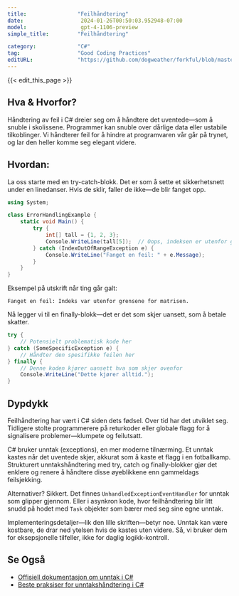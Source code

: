 ```yaml
---
title:                "Feilhåndtering"
date:                  2024-01-26T00:50:03.952948-07:00
model:                 gpt-4-1106-preview
simple_title:         "Feilhåndtering"

category:             "C#"
tag:                  "Good Coding Practices"
editURL:              "https://github.com/dogweather/forkful/blob/master/content/no/c-sharp/handling-errors.md"
---
```


{{< edit_this_page >}}

## Hva & Hvorfor?

Håndtering av feil i C# dreier seg om å håndtere det uventede—som å snuble i skolissene. Programmer kan snuble over dårlige data eller ustabile tilkoblinger. Vi håndterer feil for å hindre at programvaren vår går på trynet, og lar den heller komme seg elegant videre.

## Hvordan:

La oss starte med en try-catch-blokk. Det er som å sette et sikkerhetsnett under en linedanser. Hvis de sklir, faller de ikke—de blir fanget opp.

```C#
using System;

class ErrorHandlingExample {
    static void Main() {
        try {
            int[] tall = {1, 2, 3};
            Console.WriteLine(tall[5]);  // Oops, indeksen er utenfor grensene!
        } catch (IndexOutOfRangeException e) {
            Console.WriteLine("Fanget en feil: " + e.Message);
        }
    }
}
```

Eksempel på utskrift når ting går galt:
```
Fanget en feil: Indeks var utenfor grensene for matrisen.
```

Nå legger vi til en finally-blokk—det er det som skjer uansett, som å betale skatter.

```C#
try {
    // Potensielt problematisk kode her
} catch (SomeSpecificException e) {
    // Håndter den spesifikke feilen her
} finally {
    // Denne koden kjører uansett hva som skjer ovenfor
    Console.WriteLine("Dette kjører alltid.");
}
```

## Dypdykk

Feilhåndtering har vært i C# siden dets fødsel. Over tid har det utviklet seg. Tidligere stolte programmerere på returkoder eller globale flagg for å signalisere problemer—klumpete og feilutsatt.

C# bruker unntak (exceptions), en mer moderne tilnærming. Et unntak kastes når det uventede skjer, akkurat som å kaste et flagg i en fotballkamp. Strukturert unntakshåndtering med try, catch og finally-blokker gjør det enklere og renere å håndtere disse øyeblikkene enn gammeldags feilsjekking.

Alternativer? Sikkert. Det finnes `UnhandledExceptionEventHandler` for unntak som glipper gjennom. Eller i asynkron kode, hvor feilhåndtering blir litt snudd på hodet med `Task` objekter som bærer med seg sine egne unntak.

Implementeringsdetaljer—lik den lille skriften—betyr noe. Unntak kan være kostbare, de drar ned ytelsen hvis de kastes uten videre. Så, vi bruker dem for eksepsjonelle tilfeller, ikke for daglig logikk-kontroll.

## Se Også

- [Offisiell dokumentasjon om unntak i C#](https://docs.microsoft.com/en-us/dotnet/csharp/fundamentals/exceptions/exception-handling)
- [Beste praksiser for unntakshåndtering i C#](https://docs.microsoft.com/en-us/dotnet/standard/exceptions/best-practices-for-exceptions)
